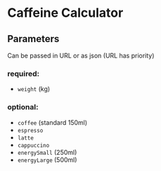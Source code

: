 # Caffeine Calculator

## Parameters
Can be passed in URL or as json (URL has priority)

### required:
- `weight` (kg)

### optional:
- `coffee` (standard 150ml)
- `espresso`
- `latte`
- `cappuccino`
- `energySmall` (250ml)
- `energyLarge` (500ml)

